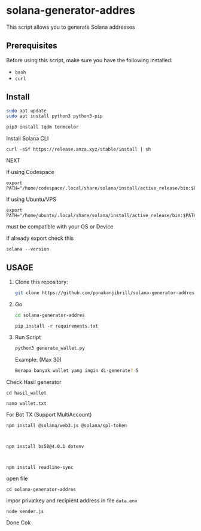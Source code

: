 # solana-generator-addres

This script allows you to generate Solana addresses

## Prerequisites

Before using this script, make sure you have the following installed:
- `bash`
- `curl`

## Install

   ```bash
   sudo apt update
   sudo apt install python3 python3-pip
   ```

   ```bash
   pip3 install tqdm termcolor
   ```

Install Solana CLI

    curl -sSf https://release.anza.xyz/stable/install | sh


NEXT

If using Codespace

    export PATH="/home/codespace/.local/share/solana/install/active_release/bin:$PATH"

If using Ubuntu/VPS

    export PATH="/home/ubuntu/.local/share/solana/install/active_release/bin:$PATH"

must be compatible with your OS or Device



If already export check this
    
    solana --version



## USAGE

1. Clone this repository:

   ```bash
   git clone https://github.com/ponakanjibrill/solana-generator-addres.git
   ```

2. Go

   ```bash
   cd solana-generator-addres
   ```

   ```
   pip install -r requirements.txt
   ```

3. Run Script

   ```bash
   python3 generate_wallet.py
   ```


   Example: (Max 30)

   ```bash
   Berapa banyak wallet yang ingin di-generate? 5
   ```

Check Hasil generator

   ```
   cd hasil_wallet
   ```

   ```
   nano wallet.txt
   ```


For Bot TX (Support MultiAccount)

    npm install @solana/web3.js @solana/spl-token


    
    npm install bs58@4.0.1 dotenv


    
    npm install readline-sync


open file
    
    cd solana-generator-addres


impor privatkey and recipient address in file ```data.env```

    node sender.js

    



Done Cok
